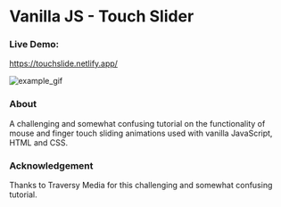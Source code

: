 # Vanilla JS - Touch Slider

### Live Demo:
https://touchslide.netlify.app/


![example_gif](./example.gif)



### About

A challenging and somewhat confusing tutorial on the functionality of mouse and finger touch sliding animations used with vanilla JavaScript, HTML and CSS.


### Acknowledgement

Thanks to Traversy Media for this challenging and somewhat confusing tutorial.

 